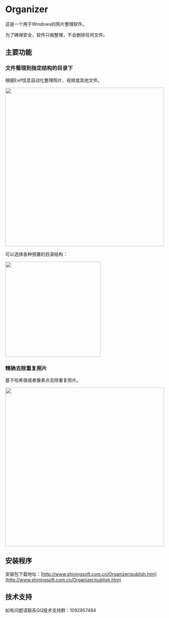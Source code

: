 # Organizer
这是一个用于Windows的照片整理软件。

为了确保安全，软件只做整理，不会删除任何文件。

## 主要功能
### 文件整理到指定结构的目录下
根据Exif信息自动化整理照片、视频或其他文件。

<img src="https://github.com/user-attachments/assets/5700c9be-faba-432d-acda-95390713515a" width=500px>

可以选择各种预置的目录结构：

<img src="https://github.com/user-attachments/assets/84723090-4557-4de0-8080-f7eb6eaea649" width=300px>

### 精确去除重复照片
基于哈希值或者像素点去除重复照片。

<img src="https://github.com/user-attachments/assets/84d75d95-a247-41ea-99c5-d6097e8a3197" width=500px>

## 安装程序
安装包下载地址：[http://www.shiningsoft.com.cn/Organizer/publish.htm](http://www.shiningsoft.com.cn/Organizer/publish.htm)

## 技术支持
如有问题请联系QQ技术支持群：1092957484
